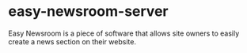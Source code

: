 # easy-newsroom-server
Easy Newsroom is a piece of software that allows site owners to easily create a news section on their website.

